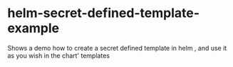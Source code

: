 # helm-secret-defined-template-example
Shows a demo how to create a secret defined template in helm , and use it as you wish in the chart' templates
